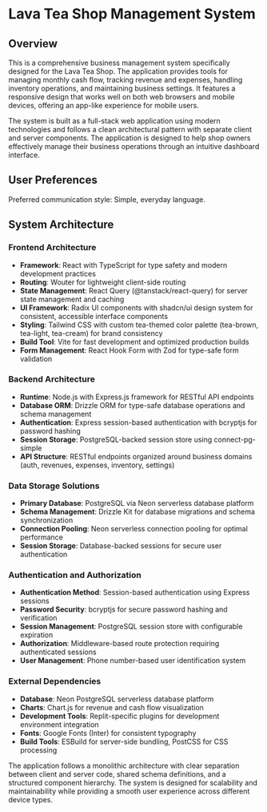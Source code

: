# Lava Tea Shop Management System

## Overview

This is a comprehensive business management system specifically designed for the Lava Tea Shop. The application provides tools for managing monthly cash flow, tracking revenue and expenses, handling inventory operations, and maintaining business settings. It features a responsive design that works well on both web browsers and mobile devices, offering an app-like experience for mobile users.

The system is built as a full-stack web application using modern technologies and follows a clean architectural pattern with separate client and server components. The application is designed to help shop owners effectively manage their business operations through an intuitive dashboard interface.

## User Preferences

Preferred communication style: Simple, everyday language.

## System Architecture

### Frontend Architecture
- **Framework**: React with TypeScript for type safety and modern development practices
- **Routing**: Wouter for lightweight client-side routing
- **State Management**: React Query (@tanstack/react-query) for server state management and caching
- **UI Framework**: Radix UI components with shadcn/ui design system for consistent, accessible interface components
- **Styling**: Tailwind CSS with custom tea-themed color palette (tea-brown, tea-light, tea-cream) for brand consistency
- **Build Tool**: Vite for fast development and optimized production builds
- **Form Management**: React Hook Form with Zod for type-safe form validation

### Backend Architecture
- **Runtime**: Node.js with Express.js framework for RESTful API endpoints
- **Database ORM**: Drizzle ORM for type-safe database operations and schema management
- **Authentication**: Express session-based authentication with bcryptjs for password hashing
- **Session Storage**: PostgreSQL-backed session store using connect-pg-simple
- **API Structure**: RESTful endpoints organized around business domains (auth, revenues, expenses, inventory, settings)

### Data Storage Solutions
- **Primary Database**: PostgreSQL via Neon serverless database platform
- **Schema Management**: Drizzle Kit for database migrations and schema synchronization
- **Connection Pooling**: Neon serverless connection pooling for optimal performance
- **Session Storage**: Database-backed sessions for secure user authentication

### Authentication and Authorization
- **Authentication Method**: Session-based authentication using Express sessions
- **Password Security**: bcryptjs for secure password hashing and verification
- **Session Management**: PostgreSQL session store with configurable expiration
- **Authorization**: Middleware-based route protection requiring authenticated sessions
- **User Management**: Phone number-based user identification system

### External Dependencies
- **Database**: Neon PostgreSQL serverless database platform
- **Charts**: Chart.js for revenue and cash flow visualization
- **Development Tools**: Replit-specific plugins for development environment integration
- **Fonts**: Google Fonts (Inter) for consistent typography
- **Build Tools**: ESBuild for server-side bundling, PostCSS for CSS processing

The application follows a monolithic architecture with clear separation between client and server code, shared schema definitions, and a structured component hierarchy. The system is designed for scalability and maintainability while providing a smooth user experience across different device types.